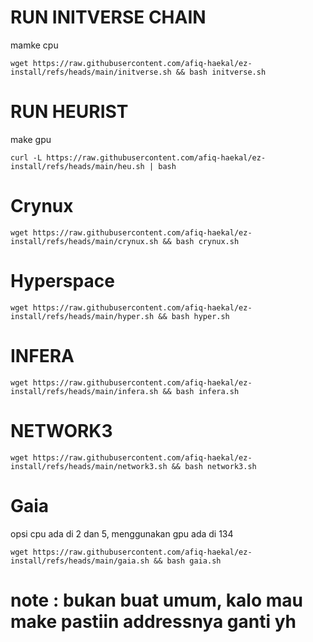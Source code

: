 # RUN INITVERSE CHAIN
mamke cpu
```
wget https://raw.githubusercontent.com/afiq-haekal/ez-install/refs/heads/main/initverse.sh && bash initverse.sh
````
# RUN HEURIST
make gpu
```
curl -L https://raw.githubusercontent.com/afiq-haekal/ez-install/refs/heads/main/heu.sh | bash
```
# Crynux
```
wget https://raw.githubusercontent.com/afiq-haekal/ez-install/refs/heads/main/crynux.sh && bash crynux.sh
```
# Hyperspace
```
wget https://raw.githubusercontent.com/afiq-haekal/ez-install/refs/heads/main/hyper.sh && bash hyper.sh
```

# INFERA
```
wget https://raw.githubusercontent.com/afiq-haekal/ez-install/refs/heads/main/infera.sh && bash infera.sh
```

# NETWORK3
```
wget https://raw.githubusercontent.com/afiq-haekal/ez-install/refs/heads/main/network3.sh && bash network3.sh
```


# Gaia
opsi cpu ada di 2 dan 5, menggunakan gpu ada di 134
```
wget https://raw.githubusercontent.com/afiq-haekal/ez-install/refs/heads/main/gaia.sh && bash gaia.sh
```

# note : bukan buat umum, kalo mau make pastiin addressnya ganti yh
